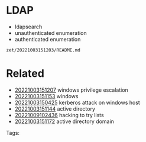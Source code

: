 # LDAP
- ldapsearch
- unauthenticated enumeration
- authenticated enumeration

` zet/20221003151203/README.md `

# Related

- [20221003151207](/zet/20221003151207/README.md) windows privilege escalation
- [20221003151153](/zet/20221003151153/README.md) windows
- [20221003150425](/zet/20221003150425/README.md) kerberos attack on windows host
- [20221003151144](/zet/20221003151144/README.md) active directory 
- [20221009102436](/zet/20221009102436/README.md) hacking to try lists
- [20221003151172](/zet/20221003151172/README.md) active directory domain

Tags:

    
